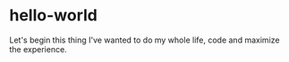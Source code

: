 # hello-world
Let's begin this thing I've wanted to do my whole life, code and maximize the experience.
